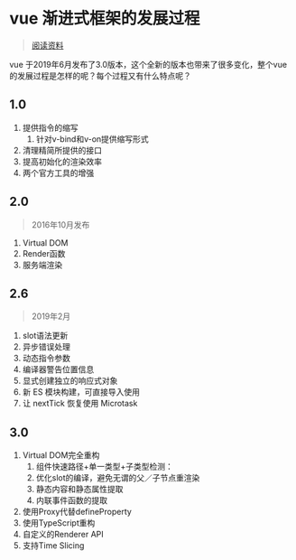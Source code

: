 # vue 渐进式框架的发展过程

> [阅读资料](https://juejin.im/post/5c7c97f6f265da2de7136c59)

vue 于2019年6月发布了3.0版本，这个全新的版本也带来了很多变化，整个vue的发展过程是怎样的呢？每个过程又有什么特点呢？

## 1.0

1. 提供指令的缩写
   1. 针对v-bind和v-on提供缩写形式
2. 清理精简所提供的接口
3. 提高初始化的渲染效率
4. 两个官方工具的增强

## 2.0

> 2016年10月发布

1. Virtual DOM
2. Render函数
3. 服务端渲染

## 2.6

> 2019年2月

1. slot语法更新
2. 异步错误处理
3. 动态指令参数
4. 编译器警告位置信息
5. 显式创建独立的响应式对象
6. 新 ES 模块构建，可直接导入使用
7. 让 nextTick 恢复使用 Microtask

## 3.0

1. Virtual DOM完全重构
   1. 组件快速路径+单一类型+子类型检测：
   2. 优化slot的编译，避免无谓的父／子节点重渲染
   3. 静态内容和静态属性提取
   4. 内联事件函数的提取
2. 使用Proxy代替defineProperty
3. 使用TypeScript重构
4. 自定义的Renderer API
5. 支持Time Slicing
